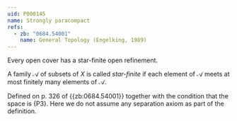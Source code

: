 ```yaml
---
uid: P000145
name: Strongly paracompact
refs:
  - zb: "0684.54001"
    name: General Topology (Engelking, 1989)
---
```


Every open cover has a star-finite open refinement.

A family $\mathscr A$ of subsets of $X$ is called *star-finite* if each element of $\mathscr A$ meets at most finitely many elements of $\mathscr A$.

Defined on p. 326 of {{zb:0684.54001}} together with the condition that the space is {P3}.  Here we do not assume any separation axiom as part of the definition.
